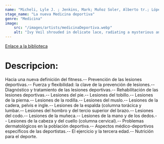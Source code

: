 ```yaml
---
name: "Micheli, Lyle J. ; Jenkins, Mark; Muñoz Soler, Alberto tr.; López Meseguer, Francisco Javier tr."
stage_name: "La nueva Medicina deportiva"
genre: "Medicina"
image: 
    src: "/images/artists/medicinaDeportiva.webp"
    alt: "Ivy Veil shrouded in delicate lace, radiating a mysterious and serene presence"
---
```


[Enlace a la biblioteca](http://descubridor.santotomas.cl:1701/primo_library/libweb/action/display.do?tabs=detailsTab&ct=display&fn=search&doc=cst_aleph000027516&indx=64&recIds=cst_aleph000027516&recIdxs=3&elementId=3&renderMode=poppedOut&displayMode=full&frbrVersion=&dscnt=0&frbg=&scp.scps=scope%3A%28cst_aleph%29%2Cscope%3A%28cst_digitool%29&vl(87563938UI0)=sub&tab=cst_tab&dstmp=1750903059671&srt=rank&mode=Basic&dum=true&tb=t&vl(1UIStartWith0)=exact&vl(107694436UI1)=all_items&vl(freeText0)=medicina&vid=CST)

<h1>Descripcion:</h1>
<p>Hacia una nueva definición del fitness.-- Prevención de las lesiones deportivas.-- Fuerza y flexibilidad: la clave de la prevención de lesiones.-- Diagnóstico y tratamiento de las lesiones deportivas.-- Rehabilitación de las lesiones deportivas.-- Lesiones del pie.-- Lesiones del tobillo.-- Lesiones de la pierna.-- Lesiones de la rodilla.-- Lesiones del muslo.-- Lesiones de la cadera, pelvis e ingle.-- Lesiones de la espalda (columna torácica y lumbar.-- Lesiones del hombro y del tercio superior del brazo.-- Lesiones del codo.-- Lesiones de la muñeca.-- Lesiones de la mano y de los dedos.-- Lesiones de la cabeza y del cuello (columna cervical).-- Problemas dermatológicos en la población deportiva.-- Aspectos médico-deportivos específicos de las deportistas.-- El ejercicio y la tercera edad.-- Nutrición para el deporte.</p>

